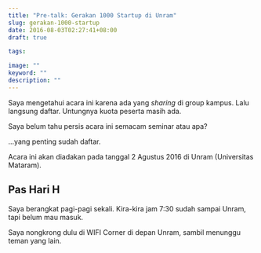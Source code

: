 ```yaml
---
title: "Pre-talk: Gerakan 1000 Startup di Unram"
slug: gerakan-1000-startup
date: 2016-08-03T02:27:41+08:00
draft: true

tags:

image: ""
keyword: ""
description: ""
---
```


Saya mengetahui acara ini karena ada yang _sharing_ di group kampus.
Lalu langsung daftar. Untungnya kuota peserta masih ada.

Saya belum tahu persis acara ini semacam seminar atau apa?

...yang penting sudah daftar.

Acara ini akan diadakan pada tanggal 2 Agustus 2016 di Unram
(Universitas Mataram).

## Pas Hari H

Saya berangkat pagi-pagi sekali. Kira-kira jam 7:30 sudah sampai Unram, tapi belum mau
masuk.

Saya nongkrong dulu di WIFI Corner di depan Unram, sambil menunggu teman yang lain.